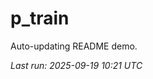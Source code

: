 # p_train

Auto-updating README demo.

<!--START_SECTION:status-->
_Last run: 2025-09-19 10:21 UTC_
<!--END_SECTION:status-->















































































































































































































































































































































































































































































































































































































































































































